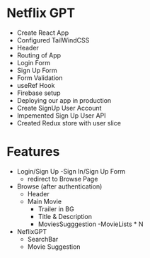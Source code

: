 # Netflix GPT

- Create React App
- Configured TailWindCSS
- Header
- Routing of App
- Login Form
- Sign Up Form
- Form Validation
- useRef Hook
- Firebase setup
- Deploying our app in production
- Create SignUp User Account
- Impemented Sign Up User API
- Created Redux store with user slice

# Features

- Login/Sign Up
  -Sign In/Sign Up Form
  - redirect to Browse Page
- Browse (after authentication)
  - Header
  - Main Movie
    - Trailer in BG
    - Title & Description
    - MoviesSugggestion
      -MovieLists \* N
- NeflixGPT
  - SearchBar
  - Movie Suggestion
